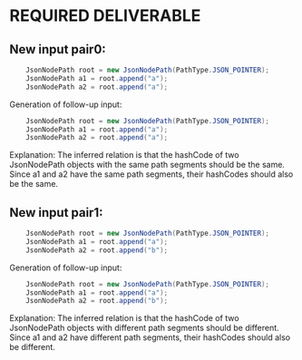 # REQUIRED DELIVERABLE
## New input pair0:
```java
    JsonNodePath root = new JsonNodePath(PathType.JSON_POINTER);
    JsonNodePath a1 = root.append("a");
    JsonNodePath a2 = root.append("a");
```
Generation of follow-up input:
```java
    JsonNodePath root = new JsonNodePath(PathType.JSON_POINTER);
    JsonNodePath a1 = root.append("a");
    JsonNodePath a2 = root.append("a");
```
Explanation: The inferred relation is that the hashCode of two JsonNodePath objects with the same path segments should be the same. Since a1 and a2 have the same path segments, their hashCodes should also be the same.

## New input pair1:
```java
    JsonNodePath root = new JsonNodePath(PathType.JSON_POINTER);
    JsonNodePath a1 = root.append("a");
    JsonNodePath a2 = root.append("b");
```
Generation of follow-up input:
```java
    JsonNodePath root = new JsonNodePath(PathType.JSON_POINTER);
    JsonNodePath a1 = root.append("a");
    JsonNodePath a2 = root.append("b");
```
Explanation: The inferred relation is that the hashCode of two JsonNodePath objects with different path segments should be different. Since a1 and a2 have different path segments, their hashCodes should also be different.
